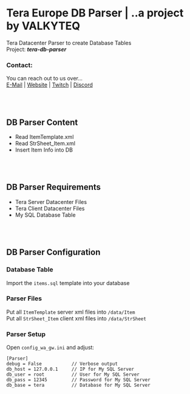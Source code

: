 # Tera Europe DB Parser | ..a project by VALKYTEQ


Tera Datacenter Parser to create Database Tables  
Project: **_tera-db-parser_**

### Contact:
You can reach out to us over...  
[E-Mail](mailto:admin@valkyteq.com?Subject=Github)   |    [Website](https://tera-europe.net/)   |    [Twitch](https://www.twitch.tv/valkyfischer)   |    [Discord](https://vteq.cc/discord/)

<br><br>

## DB Parser Content
- Read ItemTemplate.xml
- Read StrSheet_Item.xml
- Insert Item Info into DB

<br><br>

## DB Parser Requirements
- Tera Server Datacenter Files
- Tera Client Datacenter Files
- My SQL Database Table

<br><br>

## DB Parser Configuration

### Database Table
Import the ```items.sql``` template into your database  


### Parser Files
Put all ```ItemTemplate``` server xml files into ```/data/Item```  
Put all ```StrSheet_Item``` client xml files into ```/data/StrSheet```  


### Parser Setup
Open ```config_wa_gw.ini``` and adjust:  
```
[Parser]
debug = False           // Verbose output
db_host = 127.0.0.1     // IP for My SQL Server
db_user = root          // User for My SQL Server
db_pass = 12345         // Password for My SQL Server
db_base = tera          // Database for My SQL Server
```
